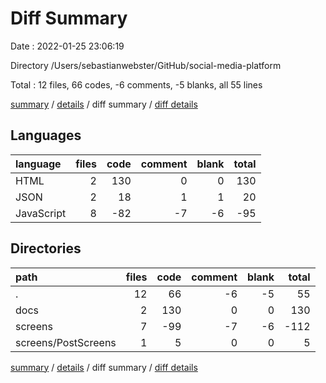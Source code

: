 # Diff Summary

Date : 2022-01-25 23:06:19

Directory /Users/sebastianwebster/GitHub/social-media-platform

Total : 12 files,  66 codes, -6 comments, -5 blanks, all 55 lines

[summary](results.md) / [details](details.md) / diff summary / [diff details](diff-details.md)

## Languages
| language | files | code | comment | blank | total |
| :--- | ---: | ---: | ---: | ---: | ---: |
| HTML | 2 | 130 | 0 | 0 | 130 |
| JSON | 2 | 18 | 1 | 1 | 20 |
| JavaScript | 8 | -82 | -7 | -6 | -95 |

## Directories
| path | files | code | comment | blank | total |
| :--- | ---: | ---: | ---: | ---: | ---: |
| . | 12 | 66 | -6 | -5 | 55 |
| docs | 2 | 130 | 0 | 0 | 130 |
| screens | 7 | -99 | -7 | -6 | -112 |
| screens/PostScreens | 1 | 5 | 0 | 0 | 5 |

[summary](results.md) / [details](details.md) / diff summary / [diff details](diff-details.md)